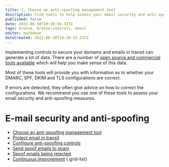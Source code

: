 ```yaml
---
title: 1. Choose an anti-spoofing management tool
description: Find tools to help assess your email security and anti-spoofing measures.
published: false
date: 2021-06-30T19:38:55.337Z
tags: bronze, bronze-controls, email
editor: markdown
dateCreated: 2021-06-30T19:38:55.337Z
---
```


Implementing controls to secure your domains and emails in transit can generate a lot of data. There are a number of [open source and commercial tools available](https://dmarc.org/resources/products-and-services/) which will help you make sense of this data.

Most of these tools will provide you with information as to whether your DMARC, SPF, DKIM and TLS configurations are correct.

If errors are detected, they often give advice on how to correct the configurations. We recommend you use one of these tools to assess your email security and anti-spoofing measures.

# E-mail security and anti-spoofing

- [Choose an anti-spoofing management tool](/bronze-controls/email-security-and-anti-spoofing/choose-anti-spoofing-management-tool)
- [Protect email in transit](/bronze-controls/email-security-and-anti-spoofing/protect-email-in-transit)
- [Configure anti-spoofing controls](/bronze-controls/email-security-and-anti-spoofing/configure-anti-spoofing-controls-)
- [Send spoof emails to spam](/bronze-controls/email-security-and-anti-spoofing/mark-spoof-emails-as-spam)
- [Spoof emails being rejected](/bronze-controls/email-security-and-anti-spoofing/reject-spoof-emails)
- [Continuous improvement](/bronze-controls/email-security-and-anti-spoofing/continuous-improvement)
{.grid-list}